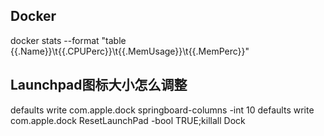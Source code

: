 ## Docker

docker stats --format "table {{.Name}}\t{{.CPUPerc}}\t{{.MemUsage}}\t{{.MemPerc}}"

## Launchpad图标大小怎么调整
defaults write com.apple.dock springboard-columns -int 10
defaults write com.apple.dock ResetLaunchPad -bool TRUE;killall Dock
